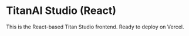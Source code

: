 # TitanAI Studio (React)

This is the React-based Titan Studio frontend. Ready to deploy on Vercel.
